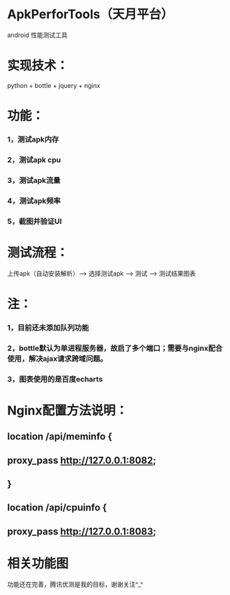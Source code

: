 # ApkPerforTools（天月平台）
android 性能测试工具

# 实现技术：
python + bottle + jquery + nginx

# 功能：
### 1，测试apk内存
### 2，测试apk cpu
### 3，测试apk流量
### 4，测试apk频率
### 5，截图并验证UI

# 测试流程：
上传apk（自动安装解析）——> 选择测试apk ——> 测试 ——> 测试结果图表

# 注：
### 1，目前还未添加队列功能
### 2，bottle默认为单进程服务器，故启了多个端口；需要与nginx配合使用，解决ajax请求跨域问题。
### 3，图表使用的是百度echarts

# Nginx配置方法说明：
 ##         location /api/meminfo {
 ##            proxy_pass   http://127.0.0.1:8082;
 ##         }
 
 ##         location /api/cpuinfo {
 ##              proxy_pass   http://127.0.0.1:8083; 

# 相关功能图

功能还在完善，腾讯优测是我的目标，谢谢关注^_^
